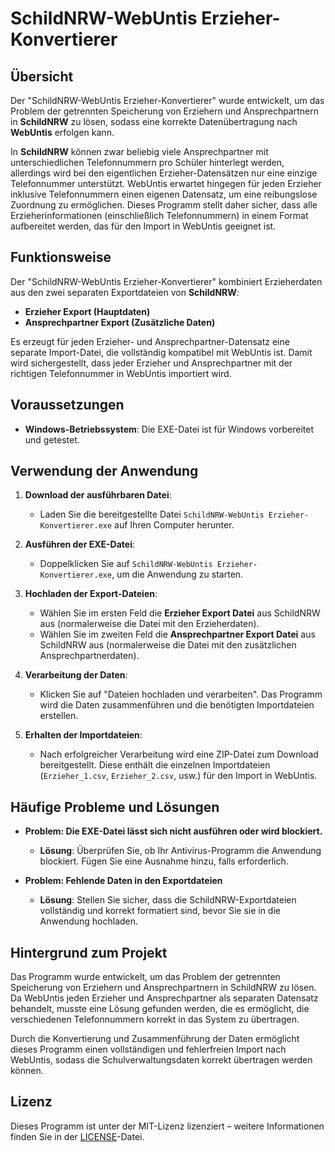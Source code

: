 # SchildNRW-WebUntis Erzieher-Konvertierer

## **Übersicht**

Der "SchildNRW-WebUntis Erzieher-Konvertierer" wurde entwickelt, um das Problem der getrennten Speicherung von Erziehern und Ansprechpartnern in **SchildNRW** zu lösen, sodass eine korrekte Datenübertragung nach **WebUntis** erfolgen kann.

In **SchildNRW** können zwar beliebig viele Ansprechpartner mit unterschiedlichen Telefonnummern pro Schüler hinterlegt werden, allerdings wird bei den eigentlichen Erzieher-Datensätzen nur eine einzige Telefonnummer unterstützt. WebUntis erwartet hingegen für jeden Erzieher inklusive Telefonnummern einen eigenen Datensatz, um eine reibungslose Zuordnung zu ermöglichen. Dieses Programm stellt daher sicher, dass alle Erzieherinformationen (einschließlich Telefonnummern) in einem Format aufbereitet werden, das für den Import in WebUntis geeignet ist.

## **Funktionsweise**

Der "SchildNRW-WebUntis Erzieher-Konvertierer" kombiniert Erzieherdaten aus den zwei separaten Exportdateien von **SchildNRW**:

- **Erzieher Export (Hauptdaten)**
- **Ansprechpartner Export (Zusätzliche Daten)**

Es erzeugt für jeden Erzieher- und Ansprechpartner-Datensatz eine separate Import-Datei, die vollständig kompatibel mit WebUntis ist. Damit wird sichergestellt, dass jeder Erzieher und Ansprechpartner mit der richtigen Telefonnummer in WebUntis importiert wird.

## **Voraussetzungen**

- **Windows-Betriebssystem**: Die EXE-Datei ist für Windows vorbereitet und getestet.

## **Verwendung der Anwendung**

1. **Download der ausführbaren Datei**: 
   - Laden Sie die bereitgestellte Datei `SchildNRW-WebUntis Erzieher-Konvertierer.exe` auf Ihren Computer herunter.

2. **Ausführen der EXE-Datei**:
   - Doppelklicken Sie auf `SchildNRW-WebUntis Erzieher-Konvertierer.exe`, um die Anwendung zu starten.

3. **Hochladen der Export-Dateien**:
   - Wählen Sie im ersten Feld die **Erzieher Export Datei** aus SchildNRW aus (normalerweise die Datei mit den Erzieherdaten).
   - Wählen Sie im zweiten Feld die **Ansprechpartner Export Datei** aus SchildNRW aus (normalerweise die Datei mit den zusätzlichen Ansprechpartnerdaten).

4. **Verarbeitung der Daten**:
   - Klicken Sie auf "Dateien hochladen und verarbeiten". Das Programm wird die Daten zusammenführen und die benötigten Importdateien erstellen.

5. **Erhalten der Importdateien**:
   - Nach erfolgreicher Verarbeitung wird eine ZIP-Datei zum Download bereitgestellt. Diese enthält die einzelnen Importdateien (`Erzieher_1.csv`, `Erzieher_2.csv`, usw.) für den Import in WebUntis.

## **Häufige Probleme und Lösungen**

- **Problem: Die EXE-Datei lässt sich nicht ausführen oder wird blockiert.**
  - **Lösung**: Überprüfen Sie, ob Ihr Antivirus-Programm die Anwendung blockiert. Fügen Sie eine Ausnahme hinzu, falls erforderlich.

- **Problem: Fehlende Daten in den Exportdateien**
  - **Lösung**: Stellen Sie sicher, dass die SchildNRW-Exportdateien vollständig und korrekt formatiert sind, bevor Sie sie in die Anwendung hochladen.

## **Hintergrund zum Projekt**

Das Programm wurde entwickelt, um das Problem der getrennten Speicherung von Erziehern und Ansprechpartnern in SchildNRW zu lösen. Da WebUntis jeden Erzieher und Ansprechpartner als separaten Datensatz behandelt, musste eine Lösung gefunden werden, die es ermöglicht, die verschiedenen Telefonnummern korrekt in das System zu übertragen.

Durch die Konvertierung und Zusammenführung der Daten ermöglicht dieses Programm einen vollständigen und fehlerfreien Import nach WebUntis, sodass die Schulverwaltungsdaten korrekt übertragen werden können.

## **Lizenz**

Dieses Programm ist unter der MIT-Lizenz lizenziert – weitere Informationen finden Sie in der [LICENSE](LICENSE)-Datei.
